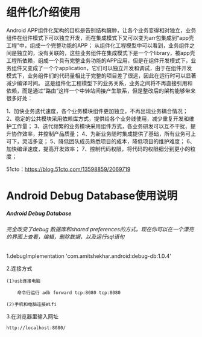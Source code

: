 #  组件化介绍使用

Android APP组件化架构的目标是告别结构臃肿，让各个业务变得相对独立，业务组件在组件模式下可以独立开发，而在集成模式下又可以变为arr包集成到“app壳工程”中，组成一个完整功能的APP； 
从组件化工程模型中可以看到，业务组件之间是独立的，没有关联的，这些业务组件在集成模式下是一个个library，被app壳工程所依赖，组成一个具有完整业务功能的APP应用，但是在组件开发模式下，业务组件又变成了一个个application，它们可以独立开发和调试，由于在组件开发模式下，业务组件们的代码量相比于完整的项目差了很远，因此在运行时可以显著减少编译时间。
这是组件化工程模型下的业务关系，业务之间将不再直接引用和依赖，而是通过“路由”这样一个中转站间接产生联系，但是整改后的架构能够带来很多好处：

1、加快业务迭代速度，各个业务模块组件更加独立，不再出现业务耦合情况； 
2、稳定的公共模块采用依赖库方式，提供给各个业务线使用，减少重复开发和维护工作量； 
3、迭代频繁的业务模块采用组件方式，各业务研发可以互不干扰、提升协作效率，并控制产品质量； 
4、为新业务随时集成提供了基础，所有业务可上可下，灵活多变； 
5、降低团队成员熟悉项目的成本，降低项目的维护难度； 
6、加快编译速度，提高开发效率； 
7、控制代码权限，将代码的权限细分到更小的粒度；

51cto：https://blog.51cto.com/13598859/2069719


# Android Debug Database使用说明

##### Android Debug Database
###### 完全改变了debug 数据库和shared preferences的方式。现在你可以在一个漂亮的界面上查看，编辑，删除数据，以及运行sql语句

1.debugImplementation 'com.amitshekhar.android:debug-db:1.0.4'

2.连接方式

    (1)usb连接电脑

        命令行运行 adb forward tcp:8080 tcp:8080

    (2)手机和电脑连接Wifi

3.在浏览器里输入网址

    http://localhost:8080/
